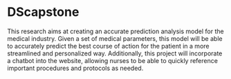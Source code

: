 # DScapstone


This research aims at creating an accurate prediction analysis model for the medical industry. Given a set of medical parameters, this model will be able to accurately predict the best course of action for the patient in a more streamlined and personalized way. Additionally, this project will incorporate a chatbot into the website, allowing nurses to be able to quickly reference important procedures and protocols as needed.
